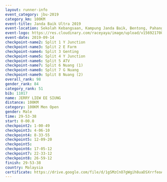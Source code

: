 ```yaml
---
layout: runner-info 
event_category: jbu-2019 
category_km: 100KM 
event-title: Janda Baik Ultra 2019
event-location: Sekolah Kebangsaan, Kampung Janda Baik, Bentong, Pahang, Malaysia 
event-logo: https://res.cloudinary.com/raceyaya/image/upload/v1569217009/logo/janda-baik_vch1pc.jpg 
event-date: 2019-09-14 
checkpoint-name2: Split 1 Y Junction 
checkpoint-name3: Split 2 E Farm 
checkpoint-name4: Split 3 Genting 
checkpoint-name5: Split 4 Y Junction 
checkpoint-name6: Split 5 ATV 
checkpoint-name7: Split 6 Nuang (1) 
checkpoint-name8: Split 7 G Nuang 
checkpoint-name9: Split 8 Nuang (2) 
overall_rank: 98
gender_rank: 84
category_rank: 51
bib: 11017
name: JERRY LIEW EE SIUNG
distance: 100KM
category: 100KM Men Open
gender: Male
time: 29-53-38
start: 0-00.0
checkpoint2: 1-00-49
checkpoint3: 4-06-10
checkpoint4: 8-33-55
checkpoint5: 12-09-20
checkpoint5: 
checkpoint6: 17-05-12
checkpoint7: 22-33-12
checkpoint8: 26-59-12
finish: 29-53-38
country: Malaysia
certificate: https://drive.google.com/file/d/1gSMzCnO7gWgih8uaDSXrrfeoAIyX2C9s/view?usp=sharing
---
```

